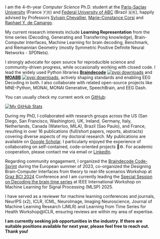 I am the 4-th-year *Computer Science* Ph.D. student at the [Paris-Saclay University](https://www.universite-paris-saclay.fr/) (France 🇫🇷) and [Federal University of ABC](https://www.ufabc.edu.br/) (Brazil 🇧🇷), happily advised by Professors [Sylvain Chevallier](https://sylvchev.github.io/), [Marie-Constance Corsi](https://marieconstance-corsi.netlify.app/) and [Raphael Y. de Camargo](https://rycamargo.github.io).

My current research interests include **Learning Representation** from the time series (Decoding, Generating and Transferring knowledge), Brain-Computer Interfaces, Machine Learning for brain decoding, Benchmark, and Riemannian Geometry (mostly Symmetric Positive Definite Neural Networks - SPDNets).

I strongly advocate for open source for reproducible science and community-driven progress, while occasionally working with closed code. I lead the widely used Python libraries [**Braindecode**](https://braindecode.org) [![pypi downloads](https://pepy.tech/badge/braindecode)](https://pepy.tech/project/braindecode) and [**MOABB**](https://moabb.neurotechx.com/docs/index.html) [![pypi downloads](https://pepy.tech/badge/moabb)](https://pepy.tech/project/moabb), actively shaping standards and enabling EEG Decoding in both. I also collaborate with related open-source projects like MNE-Python, MONAI, MONAI Generative, SpeechBrain, and EEG Dash. 

You can usually check my current work on [GitHub](https://github.com/bruAristimunha):

[![My GitHub Stats](https://github-readme-stats.vercel.app/api?username=bruAristimunha&show_icons=true)](https://github.com/bruAristimunha/)

During my PhD, I collaborated with research groups across the US (San Diego, San Francisco, Washington), UK, Ireland, Germany, Italy, Netherlands, Canada (Waterloo, MILA), Brazil (Sao Paulo), and France, resulting in over 16 publications (full/short papers, reports, abstracts) covering diverse aspects of my doctoral research. My publications are available on [Google Scholar](https://scholar.google.com.br/citations?user=2Gd5gOQAAAAJ). I particularly enjoyed the experience of collaborating on self-contained, code-oriented projects 🧠⚙️. For academic cooperation, please contact me via email or [LinkedIn](https://www.linkedin.com/in/bruaristimunha/).

Regarding community engagement, I organized the [Braindecode Code-Sprint](https://braindecode.org/sprint2023/) during the European summer of 2023, co-organized the Designing Brain-Computer Interfaces from theory to real-life scenarios Workshop at [Graz BCI 2024](https://github.com/Inria-NERV/Graz24-DesigningBCITools-Workshop) Conference and I am currently leading the [Special Session on Decoding the brain time series](https://mlsp2025-decoding-brain.github.io/) at IEEE International Workshop on Machine Learning for Signal Processing (MLSP) 2025. 

I have served as a reviewer for machine learning conferences and journals, NeurIPS (x2), ICLR, ICML, NeuroImage, Imaging Neuroscience, Journal of Machine Learning Research (JMLR) and Learning from Time Series for Health Workshop@ICLR, ensuring reviews are within my area of expertise.

**I am currently seeking job opportunities in the industry. If there are suitable positions available for next year, please feel free to reach out. Thank you!**